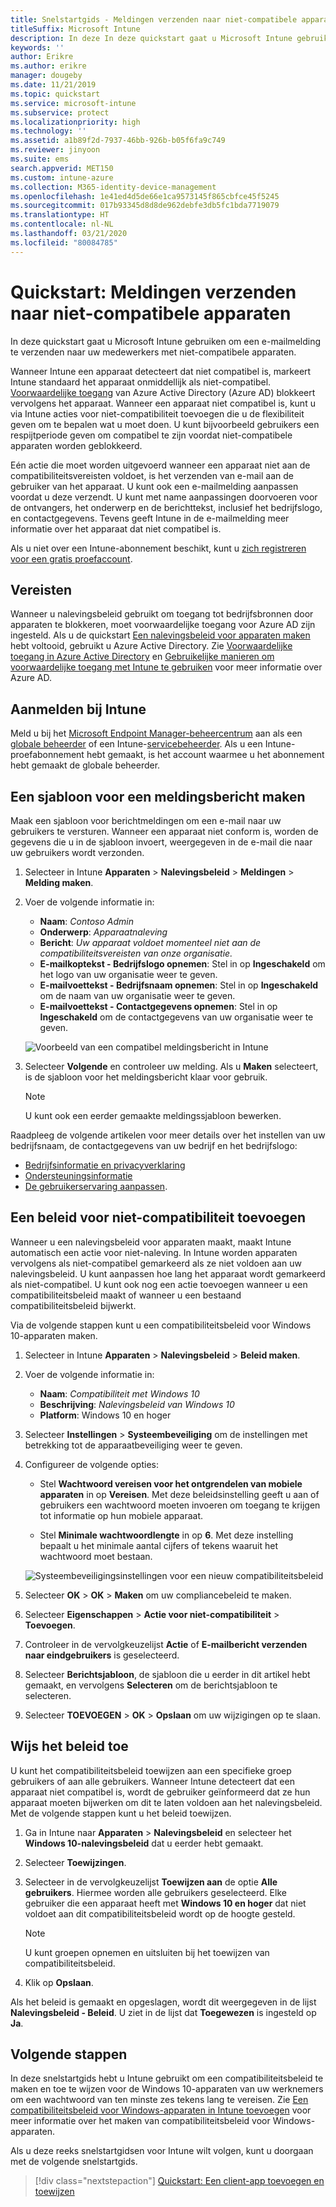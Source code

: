 ```yaml
---
title: Snelstartgids - Meldingen verzenden naar niet-compatibele apparaten
titleSuffix: Microsoft Intune
description: In deze In deze quickstart gaat u Microsoft Intune gebruiken om e-mailmeldingen te verzenden naar niet-compatibele apparaten.
keywords: ''
author: Erikre
ms.author: erikre
manager: dougeby
ms.date: 11/21/2019
ms.topic: quickstart
ms.service: microsoft-intune
ms.subservice: protect
ms.localizationpriority: high
ms.technology: ''
ms.assetid: a1b89f2d-7937-46bb-926b-b05f6fa9c749
ms.reviewer: jinyoon
ms.suite: ems
search.appverid: MET150
ms.custom: intune-azure
ms.collection: M365-identity-device-management
ms.openlocfilehash: 1e41ed4d5de66e1ca9573145f865cbfce45f5245
ms.sourcegitcommit: 017b93345d8d8de962debfe3db5fc1bda7719079
ms.translationtype: HT
ms.contentlocale: nl-NL
ms.lasthandoff: 03/21/2020
ms.locfileid: "80084785"
---
```

# <a name="quickstart-send-notifications-to-noncompliant-devices"></a>Quickstart: Meldingen verzenden naar niet-compatibele apparaten

In deze quickstart gaat u Microsoft Intune gebruiken om een e-mailmelding te verzenden naar uw medewerkers met niet-compatibele apparaten.

Wanneer Intune een apparaat detecteert dat niet compatibel is, markeert Intune standaard het apparaat onmiddellijk als niet-compatibel. [Voorwaardelijke toegang](https://docs.microsoft.com/azure/active-directory/active-directory-conditional-access-azure-portal) van Azure Active Directory (Azure AD) blokkeert vervolgens het apparaat. Wanneer een apparaat niet compatibel is, kunt u via Intune acties voor niet-compatibiliteit toevoegen die u de flexibiliteit geven om te bepalen wat u moet doen. U kunt bijvoorbeeld gebruikers een respijtperiode geven om compatibel te zijn voordat niet-compatibele apparaten worden geblokkeerd.

Eén actie die moet worden uitgevoerd wanneer een apparaat niet aan de compatibiliteitsvereisten voldoet, is het verzenden van e-mail aan de gebruiker van het apparaat. U kunt ook een e-mailmelding aanpassen voordat u deze verzendt. U kunt met name aanpassingen doorvoeren voor de ontvangers, het onderwerp en de berichttekst, inclusief het bedrijfslogo, en contactgegevens. Tevens geeft Intune in de e-mailmelding meer informatie over het apparaat dat niet compatibel is.

Als u niet over een Intune-abonnement beschikt, kunt u [zich registreren voor een gratis proefaccount](../fundamentals/free-trial-sign-up.md).

## <a name="prerequisites"></a>Vereisten

Wanneer u nalevingsbeleid gebruikt om toegang tot bedrijfsbronnen door apparaten te blokkeren, moet voorwaardelijke toegang voor Azure AD zijn ingesteld. Als u de quickstart [Een nalevingsbeleid voor apparaten maken](quickstart-set-password-length-android.md) hebt voltooid, gebruikt u Azure Active Directory. Zie [Voorwaardelijke toegang in Azure Active Directory](https://docs.microsoft.com/azure/active-directory/active-directory-conditional-access-azure-portal) en [Gebruikelijke manieren om voorwaardelijke toegang met Intune te gebruiken](../protect/conditional-access-intune-common-ways-use.md) voor meer informatie over Azure AD.

## <a name="sign-in-to-intune"></a>Aanmelden bij Intune

Meld u bij het [Microsoft Endpoint Manager-beheercentrum](https://go.microsoft.com/fwlink/?linkid=2109431) aan als een [globale beheerder](../fundamentals/users-add.md#types-of-administrators) of een Intune-[servicebeheerder](../fundamentals/users-add.md#types-of-administrators). Als u een Intune-proefabonnement hebt gemaakt, is het account waarmee u het abonnement hebt gemaakt de globale beheerder.

## <a name="create-a-notification-message-template"></a>Een sjabloon voor een meldingsbericht maken

Maak een sjabloon voor berichtmeldingen om een e-mail naar uw gebruikers te versturen. Wanneer een apparaat niet conform is, worden de gegevens die u in de sjabloon invoert, weergegeven in de e-mail die naar uw gebruikers wordt verzonden.

1. Selecteer in Intune **Apparaten** > **Nalevingsbeleid** > **Meldingen** > **Melding maken**.
2. Voer de volgende informatie in:

   - **Naam**: *Contoso Admin*
   - **Onderwerp**: *Apparaatnaleving*
   - **Bericht**: *Uw apparaat voldoet momenteel niet aan de compatibiliteitsvereisten van onze organisatie.*
   - **E-mailkoptekst - Bedrijfslogo opnemen**: Stel in op **Ingeschakeld** om het logo van uw organisatie weer te geven.
   - **E-mailvoettekst - Bedrijfsnaam opnemen**: Stel in op **Ingeschakeld** om de naam van uw organisatie weer te geven.
   - **E-mailvoettekst - Contactgegevens opnemen**: Stel in op **Ingeschakeld** om de contactgegevens van uw organisatie weer te geven.

   ![Voorbeeld van een compatibel meldingsbericht in Intune](./media/quickstart-send-notification/quickstart-send-notification-01.png)

3. Selecteer **Volgende** en controleer uw melding. Als u **Maken** selecteert, is de sjabloon voor het meldingsbericht klaar voor gebruik.

   > [!NOTE]
   > U kunt ook een eerder gemaakte meldingssjabloon bewerken.

Raadpleeg de volgende artikelen voor meer details over het instellen van uw bedrijfsnaam, de contactgegevens van uw bedrijf en het bedrijfslogo:

- [Bedrijfsinformatie en privacyverklaring](../apps/company-portal-app.md#configuration)
- [Ondersteuningsinformatie](../apps/company-portal-app.md#support-information)
- [De gebruikerservaring aanpassen](../apps/company-portal-app.md#customizing-the-user-experience).

## <a name="add-a-noncompliance-policy"></a>Een beleid voor niet-compatibiliteit toevoegen

Wanneer u een nalevingsbeleid voor apparaten maakt, maakt Intune automatisch een actie voor niet-naleving. In Intune worden apparaten vervolgens als niet-compatibel gemarkeerd als ze niet voldoen aan uw nalevingsbeleid. U kunt aanpassen hoe lang het apparaat wordt gemarkeerd als niet-compatibel. U kunt ook nog een actie toevoegen wanneer u een compatibiliteitsbeleid maakt of wanneer u een bestaand compatibiliteitsbeleid bijwerkt.

Via de volgende stappen kunt u een compatibiliteitsbeleid voor Windows 10-apparaten maken.

1. Selecteer in Intune **Apparaten** > **Nalevingsbeleid** > **Beleid maken**.

2. Voer de volgende informatie in:

   - **Naam**: *Compatibiliteit met Windows 10*
   - **Beschrijving**: *Nalevingsbeleid van Windows 10*
   - **Platform**: Windows 10 en hoger

3. Selecteer **Instellingen** > **Systeembeveiliging** om de instellingen met betrekking tot de apparaatbeveiliging weer te geven.

4. Configureer de volgende opties:

   - Stel **Wachtwoord vereisen voor het ontgrendelen van mobiele apparaten** in op **Vereisen**. Met deze beleidsinstelling geeft u aan of gebruikers een wachtwoord moeten invoeren om toegang te krijgen tot informatie op hun mobiele apparaat.

   - Stel **Minimale wachtwoordlengte** in op **6**. Met deze instelling bepaalt u het minimale aantal cijfers of tekens waaruit het wachtwoord moet bestaan.

   ![Systeembeveiligingsinstellingen voor een nieuw compatibiliteitsbeleid](./media/quickstart-send-notification/system-security-settings-01.png)

5. Selecteer **OK** > **OK** > **Maken** om uw compliancebeleid te maken.

6. Selecteer **Eigenschappen** > **Actie voor niet-compatibiliteit** > **Toevoegen**.

7. Controleer in de vervolgkeuzelijst **Actie** of **E-mailbericht verzenden naar eindgebruikers** is geselecteerd.

8. Selecteer **Berichtsjabloon**, de sjabloon die u eerder in dit artikel hebt gemaakt, en vervolgens **Selecteren** om de berichtsjabloon te selecteren.

9. Selecteer **TOEVOEGEN** > **OK** > **Opslaan** om uw wijzigingen op te slaan.

## <a name="assign-the-policy"></a>Wijs het beleid toe

U kunt het compatibiliteitsbeleid toewijzen aan een specifieke groep gebruikers of aan alle gebruikers. Wanneer Intune detecteert dat een apparaat niet compatibel is, wordt de gebruiker geïnformeerd dat ze hun apparaat moeten bijwerken om dit te laten voldoen aan het nalevingsbeleid. Met de volgende stappen kunt u het beleid toewijzen.

1. Ga in Intune naar **Apparaten** > **Nalevingsbeleid** en selecteer het **Windows 10-nalevingsbeleid** dat u eerder hebt gemaakt.

2. Selecteer **Toewijzingen**.

3. Selecteer in de vervolgkeuzelijst **Toewijzen aan** de optie **Alle gebruikers**. Hiermee worden alle gebruikers geselecteerd. Elke gebruiker die een apparaat heeft met **Windows 10 en hoger** dat niet voldoet aan dit compatibiliteitsbeleid wordt op de hoogte gesteld.

    > [!NOTE]
    > U kunt groepen opnemen en uitsluiten bij het toewijzen van compatibiliteitsbeleid.

4. Klik op **Opslaan**.

Als het beleid is gemaakt en opgeslagen, wordt dit weergegeven in de lijst **Nalevingsbeleid - Beleid**. U ziet in de lijst dat **Toegewezen** is ingesteld op **Ja**.

## <a name="next-steps"></a>Volgende stappen

In deze snelstartgids hebt u Intune gebruikt om een compatibiliteitsbeleid te maken en toe te wijzen voor de Windows 10-apparaten van uw werknemers om een wachtwoord van ten minste zes tekens lang te vereisen. Zie [Een compatibiliteitsbeleid voor Windows-apparaten in Intune toevoegen](compliance-policy-create-windows.md) voor meer informatie over het maken van compatibiliteitsbeleid voor Windows-apparaten.

Als u deze reeks snelstartgidsen voor Intune wilt volgen, kunt u doorgaan met de volgende snelstartgids.

> [!div class="nextstepaction"]
> [Quickstart: Een client-app toevoegen en toewijzen](../apps/quickstart-add-assign-app.md)
